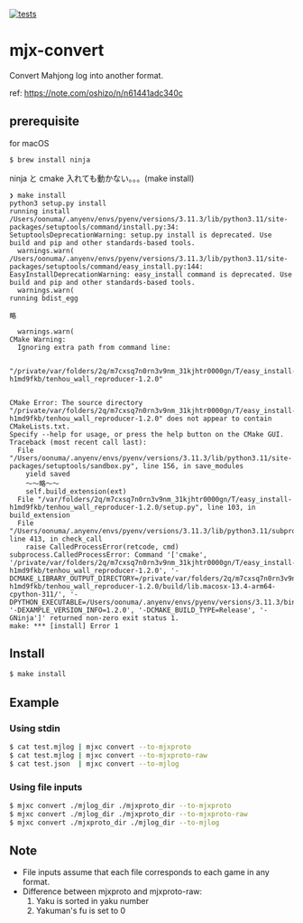 [![tests](https://github.com/mjx-project/mjx-convert/actions/workflows/tests.yml/badge.svg)](https://github.com/mjx-project/mjx-convert/actions/workflows/tests.yml)

# mjx-convert

Convert Mahjong log into another format.

ref:
https://note.com/oshizo/n/n61441adc340c

## prerequisite

for macOS

```sh
$ brew install ninja
```

ninja と cmake 入れても動かない。。。(make install)

```
❯ make install
python3 setup.py install
running install
/Users/oonuma/.anyenv/envs/pyenv/versions/3.11.3/lib/python3.11/site-packages/setuptools/command/install.py:34: SetuptoolsDeprecationWarning: setup.py install is deprecated. Use build and pip and other standards-based tools.
  warnings.warn(
/Users/oonuma/.anyenv/envs/pyenv/versions/3.11.3/lib/python3.11/site-packages/setuptools/command/easy_install.py:144: EasyInstallDeprecationWarning: easy_install command is deprecated. Use build and pip and other standards-based tools.
  warnings.warn(
running bdist_egg

略

  warnings.warn(
CMake Warning:
  Ignoring extra path from command line:

   "/private/var/folders/2q/m7cxsq7n0rn3v9nm_31kjhtr0000gn/T/easy_install-h1md9fkb/tenhou_wall_reproducer-1.2.0"


CMake Error: The source directory "/private/var/folders/2q/m7cxsq7n0rn3v9nm_31kjhtr0000gn/T/easy_install-h1md9fkb/tenhou_wall_reproducer-1.2.0" does not appear to contain CMakeLists.txt.
Specify --help for usage, or press the help button on the CMake GUI.
Traceback (most recent call last):
  File "/Users/oonuma/.anyenv/envs/pyenv/versions/3.11.3/lib/python3.11/site-packages/setuptools/sandbox.py", line 156, in save_modules
    yield saved
    〜〜略〜〜
    self.build_extension(ext)
  File "/var/folders/2q/m7cxsq7n0rn3v9nm_31kjhtr0000gn/T/easy_install-h1md9fkb/tenhou_wall_reproducer-1.2.0/setup.py", line 103, in build_extension
  File "/Users/oonuma/.anyenv/envs/pyenv/versions/3.11.3/lib/python3.11/subprocess.py", line 413, in check_call
    raise CalledProcessError(retcode, cmd)
subprocess.CalledProcessError: Command '['cmake', '/private/var/folders/2q/m7cxsq7n0rn3v9nm_31kjhtr0000gn/T/easy_install-h1md9fkb/tenhou_wall_reproducer-1.2.0', '-DCMAKE_LIBRARY_OUTPUT_DIRECTORY=/private/var/folders/2q/m7cxsq7n0rn3v9nm_31kjhtr0000gn/T/easy_install-h1md9fkb/tenhou_wall_reproducer-1.2.0/build/lib.macosx-13.4-arm64-cpython-311/', '-DPYTHON_EXECUTABLE=/Users/oonuma/.anyenv/envs/pyenv/versions/3.11.3/bin/python3', '-DEXAMPLE_VERSION_INFO=1.2.0', '-DCMAKE_BUILD_TYPE=Release', '-GNinja']' returned non-zero exit status 1.
make: *** [install] Error 1

```

## Install

```sh
$ make install
```

## Example

### Using stdin

```sh
$ cat test.mjlog | mjxc convert --to-mjxproto
$ cat test.mjlog | mjxc convert --to-mjxproto-raw
$ cat test.json  | mjxc convert --to-mjlog
```

### Using file inputs

```sh
$ mjxc convert ./mjlog_dir ./mjxproto_dir --to-mjxproto
$ mjxc convert ./mjlog_dir ./mjxproto_dir --to-mjxproto-raw
$ mjxc convert ./mjxproto_dir ./mjlog_dir --to-mjlog
```

## Note

- File inputs assume that each file corresponds to each game in any format.
- Difference between mjxproto and mjxproto-raw:
  1. Yaku is sorted in yaku number
  2. Yakuman's fu is set to 0

